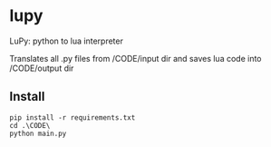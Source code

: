 # lupy
LuPy: python to lua interpreter 

Translates all .py files from /CODE/input dir and saves lua code into /CODE/output dir

## Install
```
pip install -r requirements.txt
cd .\CODE\
python main.py
```
